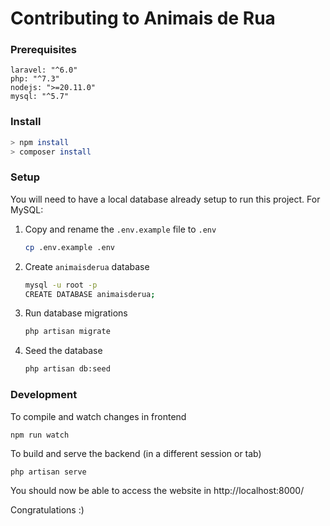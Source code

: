 # Contributing to Animais de Rua

### Prerequisites

```shell
laravel: "^6.0"
php: "^7.3"
nodejs: ">=20.11.0"
mysql: "^5.7"
```

### Install

```bash
> npm install
> composer install
```

### Setup

You will need to have a local database already setup to run this project. For MySQL:

1. Copy and rename the `.env.example` file to `.env`
   ```bash
   cp .env.example .env
   ```
2. Create `animaisderua` database
   ```bash
   mysql -u root -p
   CREATE DATABASE animaisderua;
   ```
3. Run database migrations
   ```bash
   php artisan migrate
   ```
3. Seed the database
   ```bash
   php artisan db:seed
   ```

### Development

To compile and watch changes in frontend

```shell
npm run watch
```

To build and serve the backend (in a different session or tab)

```shell
php artisan serve
```

You should now be able to access the website in http://localhost:8000/

Congratulations :)
